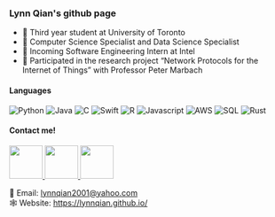 ### Lynn Qian's github page

<!--
**lynnqian/lynnqian** is a ✨ _special_ ✨ repository because its `README.md` (this file) appears on your GitHub profile.
-->

- :book: Third year student at University of Toronto
- :bookmark_tabs: Computer Science Specialist and Data Science Specialist
- :briefcase: Incoming Software Engineering Intern at Intel
- :paperclip: Participated in the research project “Network Protocols for the Internet of Things” with Professor Peter Marbach

#### Languages

![Python](https://img.shields.io/badge/Python-green.svg?style=flat-square)
![Java](https://img.shields.io/badge/Java-brightgreen.svg?style=flat-square)
![C](https://img.shields.io/badge/C-yellow.svg?style=flat-square)
![Swift](https://img.shields.io/badge/Swift-blue.svg?style=flat-square)
![R](https://img.shields.io/badge/R-red.svg?style=flat-square)
![Javascript](https://img.shields.io/badge/Javascript-lightgrey.svg?style=flat-square)
![AWS](https://img.shields.io/badge/AWS-orange.svg?style=flat-square)
![SQL](https://img.shields.io/badge/SQL-ff69b4.svg?style=flat-square)
![Rust](https://img.shields.io/badge/Rust-yellowgreen.svg?style=flat-square)

#### Contact me!

<a href="https://www.linkedin.com/in/lynn-qian-0257791bb">
         <img src="https://user-images.githubusercontent.com/33213104/167051909-7b1db387-6298-4b84-92b2-32ac6b37faef.png", width="60", height="60">
</a>

<a href="https://www.instagram.com/lynnn_qian/?hl=en">
         <img src="https://user-images.githubusercontent.com/33213104/167052120-f97f17a3-c62b-4f64-ab81-f6999ee600bf.png", width="60", height="60">
</a>

<a href="https://www.facebook.com/lynnqianyufan">
         <img src="https://user-images.githubusercontent.com/33213104/167063116-335fd36c-d755-4af9-b69a-a60cced39719.png", width="60", height="60">
</a>



:email: Email: lynnqian2001@yahoo.com <br>
:spider_web: Website: https://lynnqian.github.io/
